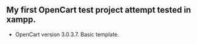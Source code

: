 ## My first OpenCart test project attempt tested in xampp.


* OpenCart version 3.0.3.7. Basic template. 
